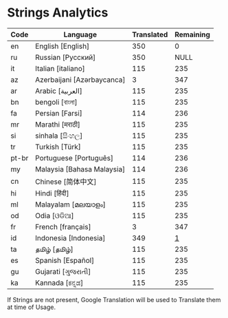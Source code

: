 # Strings Analytics


| Code | Language | Translated | Remaining |
|----|-------|-------|---|
| en | English [English] | 350 | 0 |
| ru | Russian [Русский] | 350 | NULL |
| it | Italian [italiano] | 115 | 235 |
| az | Azerbaijani [Azərbaycanca] | 3 | 347 |
| ar | Arabic [العربية] | 115 | 235 |
| bn | bengoli [বাংলা] | 115 | 235 |
| fa | Persian [Farsi] | 114 | 236 |
| mr | Marathi [मराठी] | 115 | 235 |
| si | sinhala [සිංහල] | 115 | 235 |
| tr | Turkish [Türk] | 115 | 235 |
| pt-br | Portuguese [Português] | 114 | 236 |
| my | Malaysia [Bahasa Malaysia] | 114 | 236 |
| cn | Chinese [简体中文] | 115 | 235 |
| hi | Hindi [हिंदी] | 115 | 235 |
| ml | Malayalam [മലയാളം] | 115 | 235 |
| od | Odia [ଓଡିଆ] | 115 | 235 |
| fr | French [français] | 3 | 347 |
| id | Indonesia [Indonesia] | 349 | [1](https://hastebin.com/raw/malufetako) |
| ta | தமிழ் [தமிழ்] | 115 | 235 |
| es | Spanish [Español] | 115 | 235 |
| gu | Gujarati [ગુજરાતી] | 115 | 235 |
| ka | Kannada [ಕನ್ನಡ] | 115 | 235 |


If Strings are not present, Google Translation will be used to Translate them at time of Usage.